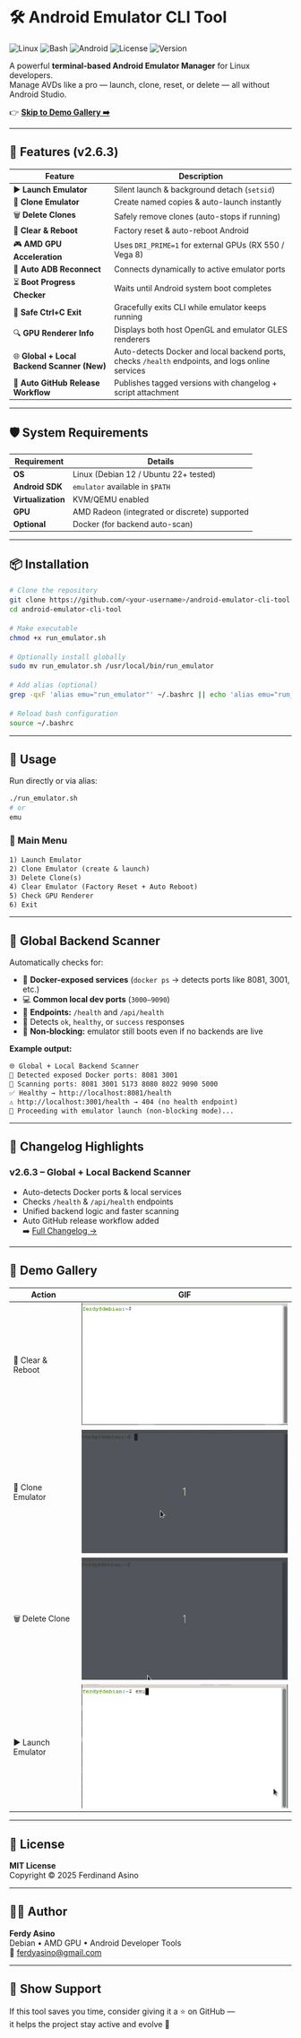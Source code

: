 # 🛠 Android Emulator CLI Tool  
![Linux](https://img.shields.io/badge/Linux-Supported-blue)
![Bash](https://img.shields.io/badge/Shell-Bash-brightgreen)
![Android](https://img.shields.io/badge/Android-Emulator-orange)
![License](https://img.shields.io/badge/License-MIT-green)
![Version](https://img.shields.io/badge/Version-v2.6.3-purple)

A powerful **terminal-based Android Emulator Manager** for Linux developers.  
Manage AVDs like a pro — launch, clone, reset, or delete — all without Android Studio.

👉 **[Skip to Demo Gallery ➡️](#-demo-gallery)**

---

## 🚀 Features (v2.6.3)

| Feature | Description |
|---------|-------------|
| ▶️ **Launch Emulator** | Silent launch & background detach (`setsid`) |
| 🧬 **Clone Emulator** | Create named copies & auto-launch instantly |
| 🗑 **Delete Clones** | Safely remove clones (auto-stops if running) |
| 🧼 **Clear & Reboot** | Factory reset & auto-reboot Android |
| 🎮 **AMD GPU Acceleration** | Uses `DRI_PRIME=1` for external GPUs (RX 550 / Vega 8) |
| 🧩 **Auto ADB Reconnect** | Connects dynamically to active emulator ports |
| ⏳ **Boot Progress Checker** | Waits until Android system boot completes |
| 🧠 **Safe Ctrl+C Exit** | Gracefully exits CLI while emulator keeps running |
| 🔍 **GPU Renderer Info** | Displays both host OpenGL and emulator GLES renderers |
| 🌐 **Global + Local Backend Scanner (New)** | Auto-detects Docker and local backend ports, checks `/health` endpoints, and logs online services |
| 🧾 **Auto GitHub Release Workflow** | Publishes tagged versions with changelog + script attachment |

---

## 🛡 System Requirements

| Requirement | Details |
|-------------|----------|
| **OS** | Linux (Debian 12 / Ubuntu 22+ tested) |
| **Android SDK** | `emulator` available in `$PATH` |
| **Virtualization** | KVM/QEMU enabled |
| **GPU** | AMD Radeon (integrated or discrete) supported |
| **Optional** | Docker (for backend auto-scan) |

---

## 📦 Installation

```bash
# Clone the repository
git clone https://github.com/<your-username>/android-emulator-cli-tool.git
cd android-emulator-cli-tool

# Make executable
chmod +x run_emulator.sh

# Optionally install globally
sudo mv run_emulator.sh /usr/local/bin/run_emulator

# Add alias (optional)
grep -qxF 'alias emu="run_emulator"' ~/.bashrc || echo 'alias emu="run_emulator"' >> ~/.bashrc

# Reload bash configuration
source ~/.bashrc
```

---

## 🧩 Usage

Run directly or via alias:
```bash
./run_emulator.sh
# or
emu
```

### 🧭 Main Menu
```
1) Launch Emulator
2) Clone Emulator (create & launch)
3) Delete Clone(s)
4) Clear Emulator (Factory Reset + Auto Reboot)
5) Check GPU Renderer
6) Exit
```

---

## 🧱 Global Backend Scanner

Automatically checks for:
- 🐳 **Docker-exposed services** (`docker ps` → detects ports like 8081, 3001, etc.)
- 💻 **Common local dev ports** (`3000–9090`)
- 📡 **Endpoints:** `/health` and `/api/health`
- 🧠 Detects `ok`, `healthy`, or `success` responses  
- 🚀 **Non-blocking:** emulator still boots even if no backends are live  

**Example output:**
```
🌐 Global + Local Backend Scanner
🐳 Detected exposed Docker ports: 8081 3001
🧩 Scanning ports: 8081 3001 5173 8080 8022 9090 5000
✅ Healthy → http://localhost:8081/health
⚠️ http://localhost:3001/health → 404 (no health endpoint)
🧭 Proceeding with emulator launch (non-blocking mode)...
```

---

## 🧾 Changelog Highlights

### **v2.6.3 – Global + Local Backend Scanner**
- Auto-detects Docker ports & local services  
- Checks `/health` & `/api/health` endpoints  
- Unified backend logic and faster scanning  
- Auto GitHub release workflow added  
➡️ [Full Changelog →](./CHANGELOG.md)

---

## 📸 Demo Gallery

| Action | GIF |
|--------|-----|
| 🧼 Clear & Reboot | ![clear_reboot](./examples/clear_reboot.gif) |
| 🧬 Clone Emulator | ![clone](./examples/clone.gif) |
| 🗑 Delete Clone | ![delete](./examples/delete.gif) |
| ▶️ Launch Emulator | ![launch](./examples/launch.gif) |

---

## 🪪 License

**MIT License**  
Copyright © 2025 Ferdinand Asino

---

## 🧑‍💻 Author

**Ferdy Asino**  
Debian • AMD GPU • Android Developer Tools  
📧 [ferdyasino@gmail.com](mailto:ferdyasino@gmail.com)

---

## 🌟 Show Support

If this tool saves you time, consider giving it a ⭐ on GitHub —  
it helps the project stay active and evolve 🚀